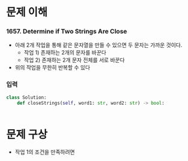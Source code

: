 # 문제 이해
### 1657. Determine if Two Strings Are Close
* 아래 2개 작업을 통해 같은 문자열을 만들 수 있으면 두 문자는 가까운 것이다.
  * 작업 1) 존재하는 2개의 문자를 바꾼다
  * 작업 2) 존재하는 2개 문자 전체를 서로 바꾼다
* 위의 작업을 무한히 반복할 수 있다
### 입력
```python
class Solution:
    def closeStrings(self, word1: str, word2: str) -> bool:
        
```
# 문제 구상
* 작업 1의 조건을 만족하려면 